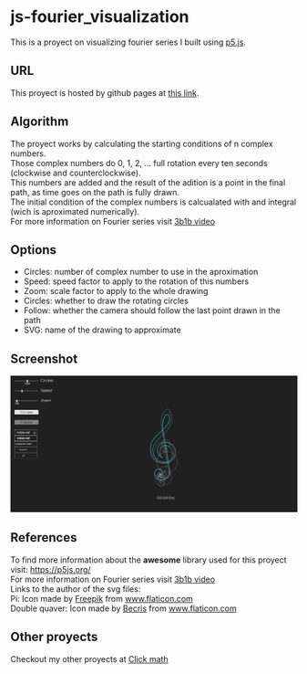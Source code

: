 # js-fourier_visualization
This is a proyect on visualizing fourier series I built using <a href="https://p5js.org/">p5.js</a>.
## URL
This proyect is hosted by github pages at <a href="https://pabloqb2000.github.io/js-fourier_visualization/">this link</a>.
## Algorithm
The proyect works by calculating the starting conditions of n complex numbers.</br>
Those complex numbers do 0, 1, 2, ... full rotation every ten seconds (clockwise and counterclockwise).</br>
This numbers are added and the result of the adition is a point in the final path, as time goes on the path is fully drawn.</br>
The initial condition of the complex numbers is calcualated with and integral (wich is aproximated numerically).</br>
For more information on Fourier series visit <a href="https://www.youtube.com/watch?v=r6sGWTCMz2k">3b1b video</a>
## Options
 - Circles: number of complex number to use in the aproximation
 - Speed: speed factor to apply to the rotation of this numbers
 - Zoom: scale factor to apply to the whole drawing
 - Circles: whether to draw the rotating circles
 - Follow: whether the camera should follow the last point drawn in the path
 - SVG: name of the drawing to approximate
## Screenshot
<img src="imgs/screenshot01.png"></img>
## References
To find more information about the <b>awesome</b> library used for this proyect visit:
<a href="https://p5js.org/"> https://p5js.org/ </a></br>
For more information on Fourier series visit <a href="https://www.youtube.com/watch?v=r6sGWTCMz2k">3b1b video</a></br>
Links to the author of the svg files:</br>
Pi: Icon made by <a href="https://www.flaticon.com/authors/freepik" title="Freepik">Freepik</a> from <a href="https://www.flaticon.com/" title="Flaticon">www.flaticon.com</a></br>
Double quaver: Icon made by <a href="https://www.flaticon.com/authors/becris" title="Becris">Becris</a> from <a href="https://www.flaticon.com/" title="Flaticon">www.flaticon.com</a></br>
## Other proyects
Checkout my other proyects at <a href="https://pabloqb2000.github.io/Click_math/">Click math</a>
